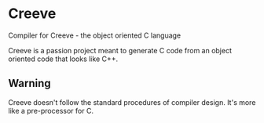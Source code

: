 # Creeve
Compiler for Creeve - the object oriented C language

Creeve is a passion project meant to generate C code from an object oriented code
that looks like C++.

## Warning
Creeve doesn't follow the standard procedures of compiler design.
It's more like a pre-processor for C.
